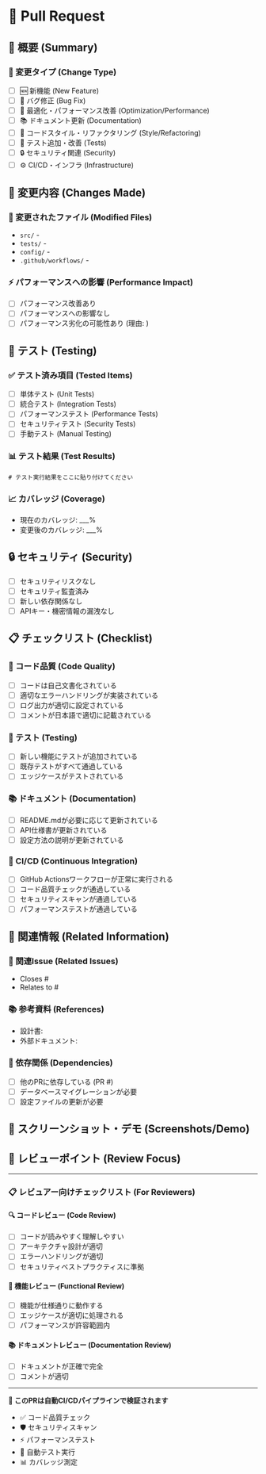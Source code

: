 # 🔄 Pull Request

## 📝 概要 (Summary)
<!-- このPRの目的と変更内容を簡潔に説明してください -->

### 🎯 変更タイプ (Change Type)
- [ ] 🆕 新機能 (New Feature)
- [ ] 🐛 バグ修正 (Bug Fix)
- [ ] 🔧 最適化・パフォーマンス改善 (Optimization/Performance)
- [ ] 📚 ドキュメント更新 (Documentation)
- [ ] 🎨 コードスタイル・リファクタリング (Style/Refactoring)
- [ ] 🧪 テスト追加・改善 (Tests)
- [ ] 🔒 セキュリティ関連 (Security)
- [ ] ⚙️ CI/CD・インフラ (Infrastructure)

## 🔄 変更内容 (Changes Made)
<!-- 主な変更点をリストアップしてください -->

### 📁 変更されたファイル (Modified Files)
- `src/` - 
- `tests/` - 
- `config/` - 
- `.github/workflows/` - 

### ⚡ パフォーマンスへの影響 (Performance Impact)
- [ ] パフォーマンス改善あり
- [ ] パフォーマンスへの影響なし
- [ ] パフォーマンス劣化の可能性あり (理由: )

## 🧪 テスト (Testing)
<!-- テスト方法と結果を記載してください -->

### ✅ テスト済み項目 (Tested Items)
- [ ] 単体テスト (Unit Tests)
- [ ] 統合テスト (Integration Tests)
- [ ] パフォーマンステスト (Performance Tests)
- [ ] セキュリティテスト (Security Tests)
- [ ] 手動テスト (Manual Testing)

### 📊 テスト結果 (Test Results)
```
# テスト実行結果をここに貼り付けてください
```

### 📈 カバレッジ (Coverage)
- 現在のカバレッジ: ___%
- 変更後のカバレッジ: ___%

## 🔒 セキュリティ (Security)
<!-- セキュリティに関する考慮事項があれば記載してください -->

- [ ] セキュリティリスクなし
- [ ] セキュリティ監査済み
- [ ] 新しい依存関係なし
- [ ] APIキー・機密情報の漏洩なし

## 📋 チェックリスト (Checklist)

### 📝 コード品質 (Code Quality)
- [ ] コードは自己文書化されている
- [ ] 適切なエラーハンドリングが実装されている
- [ ] ログ出力が適切に設定されている
- [ ] コメントが日本語で適切に記載されている

### 🧪 テスト (Testing)
- [ ] 新しい機能にテストが追加されている
- [ ] 既存テストがすべて通過している
- [ ] エッジケースがテストされている

### 📚 ドキュメント (Documentation)
- [ ] README.mdが必要に応じて更新されている
- [ ] API仕様書が更新されている
- [ ] 設定方法の説明が更新されている

### 🔧 CI/CD (Continuous Integration)
- [ ] GitHub Actionsワークフローが正常に実行される
- [ ] コード品質チェックが通過している
- [ ] セキュリティスキャンが通過している
- [ ] パフォーマンステストが通過している

## 🔗 関連情報 (Related Information)

### 📄 関連Issue (Related Issues)
- Closes #
- Relates to #

### 📚 参考資料 (References)
- 設計書: 
- 外部ドキュメント: 

### 🔄 依存関係 (Dependencies)
- [ ] 他のPRに依存している (PR #)
- [ ] データベースマイグレーションが必要
- [ ] 設定ファイルの更新が必要

## 📸 スクリーンショット・デモ (Screenshots/Demo)
<!-- 該当する場合は、スクリーンショットやデモ動画を添付してください -->

## 🤔 レビューポイント (Review Focus)
<!-- レビュアーに特に注目してもらいたい点があれば記載してください -->

---

### 📋 レビュアー向けチェックリスト (For Reviewers)

#### 🔍 コードレビュー (Code Review)
- [ ] コードが読みやすく理解しやすい
- [ ] アーキテクチャ設計が適切
- [ ] エラーハンドリングが適切
- [ ] セキュリティベストプラクティスに準拠

#### 🧪 機能レビュー (Functional Review)
- [ ] 機能が仕様通りに動作する
- [ ] エッジケースが適切に処理される
- [ ] パフォーマンスが許容範囲内

#### 📚 ドキュメントレビュー (Documentation Review)
- [ ] ドキュメントが正確で完全
- [ ] コメントが適切

---

**🤖 このPRは自動CI/CDパイプラインで検証されます**
- ✅ コード品質チェック
- 🛡️ セキュリティスキャン  
- ⚡ パフォーマンステスト
- 🧪 自動テスト実行
- 📊 カバレッジ測定